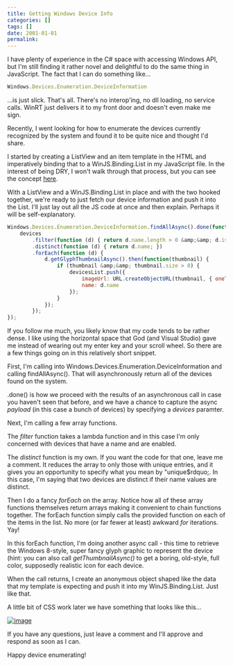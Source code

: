 ```yaml
---
title: Getting Windows Device Info
categories: []
tags: []
date: 2001-01-01
permalink: 
---
```


I have plenty of experience in the C# space with accessing Windows API, but I'm still finding it rather novel and delightful to do the same thing in JavaScript. The fact that I can do something like...

``` js
Windows.Devices.Enumeration.DeviceInformation
```

...is just slick. That's all. There's no interop'ing, no dll loading, no service calls. WinRT just delivers it to my front door and doesn't even make me sign.

Recently, I went looking for how to enumerate the devices currently recognized by the system and found it to be quite nice and thought I'd share.

I started by creating a ListView and an item template in the HTML and imperatively binding that to a WinJS.Binding.List in my JavaScript file. In the interest of being DRY, I won't walk through that process, but you can see the concept [here](netflixstage1).

With a ListView and a WinJS.Binding.List in place and with the two hooked together, we're ready to just fetch our device information and push it into the List. I'll just lay out all the JS code at once and then explain. Perhaps it will be self-explanatory.

``` js
Windows.Devices.Enumeration.DeviceInformation.findAllAsync().done(function (devices) {
    devices
        .filter(function (d) { return d.name.length > 0 &amp;&amp; d.isEnabled; })
        .distinct(function (d) { return d.name; })
        .forEach(function (d) {
            d.getGlyphThumbnailAsync().then(function(thumbnail) {
                if (thumbnail &amp;&amp; thumbnail.size > 0) {
                    devicesList.push({
                        imageUrl: URL.createObjectURL(thumbnail, { oneTimeOnly: false }),
                        name: d.name
                    });
                }
            });
        });
});
```

If you follow me much, you likely know that my code tends to be rather dense. I like using the horizontal space that God (and Visual Studio) gave me instead of wearing out my enter key and your scroll wheel. So there are a few things going on in this relatively short snippet.

First, I'm calling into Windows.Devices.Enumeration.DeviceInformation and calling findAllAsync(). That will asynchronously return all of the devices found on the system.

.done() is how we proceed with the results of an asynchronous call in case you haven't seen that before, and we have a chance to capture the async _payload_ (in this case a bunch of devices) by specifying a _devices_ paramter.

Next, I'm calling a few array functions.

The _filter_ function takes a lambda function and in this case I'm only concerned with devices that have a name and are enabled.

The _distinct_ function is my own. If you want the code for that one, leave me a comment. It reduces the array to only those with unique entries, and it gives you an opportunity to specify what you mean by "unique$rdquo;. In this case, I'm saying that two devices are distinct if their name values are distinct.

Then I do a fancy _forEach_ on the array. Notice how all of these array functions themselves return arrays making it convenient to chain functions together. The forEach function simply calls the provided function on each of the items in the list. No more (or far fewer at least) awkward _for_ iterations. Yay!

In this forEach function, I'm doing another async call - this time to retrieve the Windows 8-style, super fancy glyph graphic to represent the device (hint: you can also call _getThumbnailAsync()_ to get a boring, old-style, full color, supposedly realistic icon for each device.

When the call returns, I create an anonymous object shaped like the data that my template is expecting and push it into my WinJS.Binding.List. Just like that.

A little bit of CSS work later we have something that looks like this...

[![](http://codefoster.blob.core.windows.net/site/image/8587aabb01e4441e9b05e9886161c6ba/deviceinfo_01_1.png "image")](http://{fix}/image.axd?picture=Windows-Live-Writer/Getting-Windows-Device-Info/3FCCC8D3/image.png)

If you have any questions, just leave a comment and I'll approve and respond as soon as I can.

Happy device enumerating!